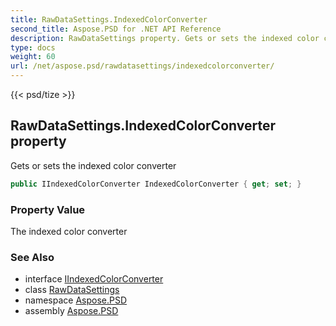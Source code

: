 ```yaml
---
title: RawDataSettings.IndexedColorConverter
second_title: Aspose.PSD for .NET API Reference
description: RawDataSettings property. Gets or sets the indexed color converter
type: docs
weight: 60
url: /net/aspose.psd/rawdatasettings/indexedcolorconverter/
---
```

{{< psd/tize >}}
## RawDataSettings.IndexedColorConverter property

Gets or sets the indexed color converter

```csharp
public IIndexedColorConverter IndexedColorConverter { get; set; }
```

### Property Value

The indexed color converter

### See Also

* interface [IIndexedColorConverter](../../iindexedcolorconverter/)
* class [RawDataSettings](../)
* namespace [Aspose.PSD](../../rawdatasettings/)
* assembly [Aspose.PSD](../../../)


